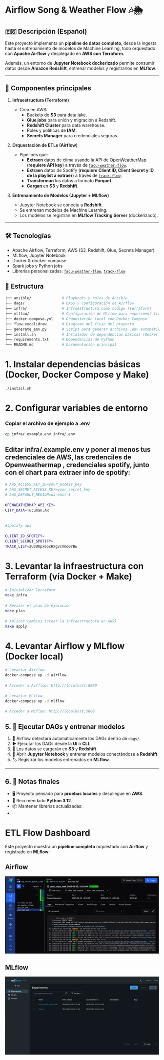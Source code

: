 # Airflow Song & Weather Flow 🎶🌦️

## 🇪🇸 Descripción (Español)

Este proyecto implementa un **pipeline de datos completo**, desde la ingesta hasta el entrenamiento de modelos de Machine Learning, todo orquestado con **Apache Airflow** y desplegado en **AWS con Terraform**.  

Además, un entorno de **Jupyter Notebook dockerizado** permite consumir datos desde **Amazon Redshift**, entrenar modelos y registrarlos en **MLflow**.

---

## 🚀 Componentes principales

1. **Infraestructura (Terraform)**
   - Crea en AWS:
     - Buckets de **S3** para data lake.
     - **Glue jobs** para unión y migración a Redshift.
     - **Redshift Cluster** para data warehouse.
     - Roles y políticas de **IAM**.
     - **Secrets Manager** para credenciales seguras.

2. **Orquestación de ETLs (Airflow)**
   - Pipelines que:
     - **Extraen** datos de clima usando la API de [OpenWeatherMap](https://openweathermap.org/) (**requiere API key**) a través de [`facu-weather-flow`](https://pypi.org/project/facu-weather-flow/).  
     - **Extraen** datos de Spotify (**requiere Client ID, Client Secret y ID de la playlist a extraer**) a través de [`track-flow`](https://pypi.org/project/track-flow/).  
     - **Transforman** los datos a formato **Parquet**.
     - **Cargan** en **S3** y **Redshift**.

3. **Entrenamiento de Modelos (Jupyter + MLflow)**
   - Jupyter Notebook se conecta a **Redshift**.
   - Se entrenan modelos de Machine Learning.
   - Los modelos se registran en **MLflow Tracking Server** (dockerizado).

---

## 🛠️ Tecnologías

- Apache Airflow, Terraform, AWS (S3, Redshift, Glue, Secrets Manager)  
- MLflow, Jupyter Notebook  
- Docker & docker-compose  
- Spark jobs y Python jobs  
- Librerías personalizadas: [`facu-weather-flow`](https://pypi.org/project/facu-weather-flow/), [`track-flow`](https://pypi.org/project/track-flow/)

## 📂 Estructura

```bash
├── ansible/              # Playbooks y roles de Ansible
├── dags/                 # DAGs y configuración de Airflow
├── infra/                # Infraestructura como código (Terraform)
├── mlflow/               # Configuración de MLflow para experiment tracking
├── docker-compose.yml    # Orquestación local con Docker Compose
├── flow.excalidraw       # Diagrama del flujo del proyecto
├── generate_env.py       # Script para generar archivos .env automáticamente
├── install.sh            # Instalador de dependencias básicas (Docker, Compose, Make)
├── requirements.txt      # Dependencias de Python
└── README.md             # Documentación principal
```

# 1. Instalar dependencias básicas (Docker, Docker Compose y Make)
```bash
./install.sh
```
# 2. Configurar variables de entorno

 ### Copiar el archivo de ejemplo a .env
```bash
cp infra/.example.env infra/.env
```

 ## Editar infra/.example.env y poner al menos tus credenciales de AWS, las credenciles de  Openweathermap , credenciales spotify, junto con el chart para extraer info de spotify: 
```bash
# AWS_ACCESS_KEY_ID=your_access_key
# AWS_SECRET_ACCESS_KEY=your_secret_key
# AWS_DEFAULT_REGION=us-east-1

OPENWEATHERMAP_API_KEY=
CITY_DATA=Tucuman,AR


#spotify api

CLIENT_ID_SPOTIFY=
CLIENT_SECRET_SPOTIFY=
TRACK_LIST=2U3UUpx6ocHXgvcXmq0YBw

```


# 3. Levantar la infraestructura con Terraform (vía Docker + Make)
```bash
# Inicializar Terraform
make infra

# Revisar el plan de ejecución
make plan

# Aplicar cambios (crear la infraestructura en AWS)
make apply
```

# 4. Levantar Airflow y MLflow (Docker local)

```bash
# Levantar Airflow
docker-compose up -d airflow

# Acceder a Airflow: http://localhost:8080

# Levantar MLflow
docker-compose up -d mlflow

# Acceder a MLflow: http://localhost:5000
```

## 5. 🚀 Ejecutar DAGs y entrenar modelos

1. 📂 Airflow detectará automáticamente los DAGs dentro de `dags/`.
2. ▶️ Ejecutar los DAGs desde la **UI** o **CLI**.
3. 💾 Los datos se cargarán en **S3** y **Redshift**.
4. 📝 Abrir **Jupyter Notebook** y entrenar modelos conectándose a **Redshift**.
5. 🏷️ Registrar los modelos entrenados en **MLflow**.

---

## 6. 📝 Notas finales

- 🖥️ Proyecto pensado para **pruebas locales** y despliegue en **AWS**.
- 🐍 Recomendado **Python 3.12**.
- 📦 Mantener librerías actualizadas:
- 
# ETL Flow Dashboard

Este proyecto muestra un **pipeline completo** orquestado con **Airflow** y registrado en **MLflow**:

## Airflow
![Airflow](docs/airflow.png)

## MLflow
![MLflow](docs/mlflow.png)

